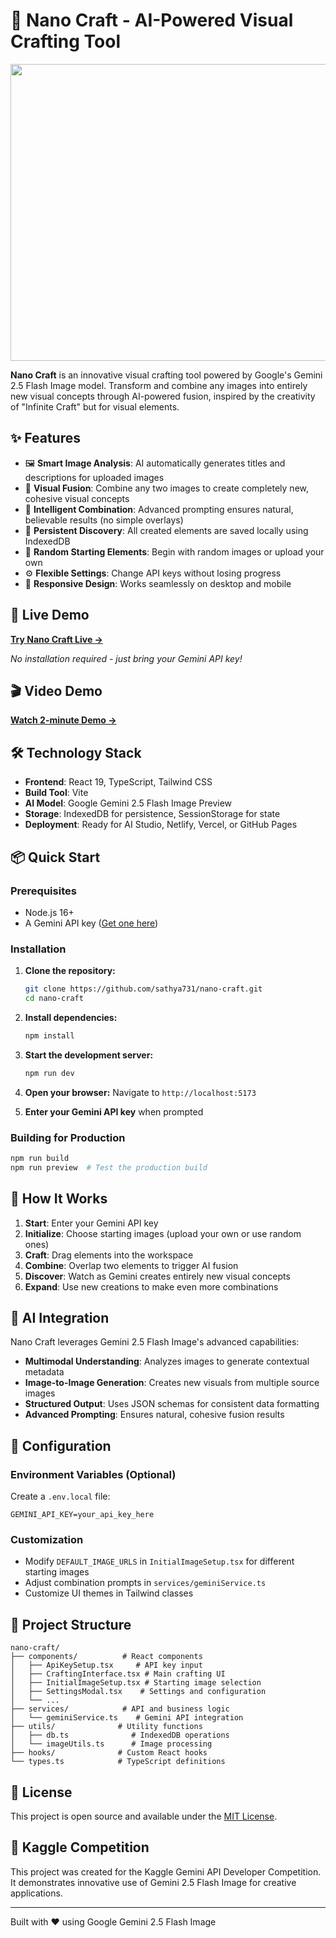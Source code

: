 # 🎨 Nano Craft - AI-Powered Visual Crafting Tool

<div align="center">
<img width="1200" height="475" alt="GHBanner" src="https://github.com/user-attachments/assets/0aa67016-6eaf-458a-adb2-6e31a0763ed6" />
</div>

**Nano Craft** is an innovative visual crafting tool powered by Google's Gemini 2.5 Flash Image model. Transform and combine any images into entirely new visual concepts through AI-powered fusion, inspired by the creativity of "Infinite Craft" but for visual elements.

## ✨ Features

- 🖼️ **Smart Image Analysis**: AI automatically generates titles and descriptions for uploaded images
- 🔄 **Visual Fusion**: Combine any two images to create completely new, cohesive visual concepts  
- 🎯 **Intelligent Combination**: Advanced prompting ensures natural, believable results (no simple overlays)
- 💾 **Persistent Discovery**: All created elements are saved locally using IndexedDB
- 🎲 **Random Starting Elements**: Begin with random images or upload your own
- ⚙️ **Flexible Settings**: Change API keys without losing progress
- 📱 **Responsive Design**: Works seamlessly on desktop and mobile

## 🚀 Live Demo

**[Try Nano Craft Live →](https://calm-paletas-dfe2fd.netlify.app/)**

*No installation required - just bring your Gemini API key!*

## 🎬 Video Demo

**[Watch 2-minute Demo →](https://youtu.be/vUhHiYmdfZ8)**

## 🛠️ Technology Stack

- **Frontend**: React 19, TypeScript, Tailwind CSS
- **Build Tool**: Vite
- **AI Model**: Google Gemini 2.5 Flash Image Preview
- **Storage**: IndexedDB for persistence, SessionStorage for state
- **Deployment**: Ready for AI Studio, Netlify, Vercel, or GitHub Pages

## 📦 Quick Start

### Prerequisites
- Node.js 16+
- A Gemini API key ([Get one here](https://aistudio.google.com/apikey))

### Installation

1. **Clone the repository:**
   ```bash
   git clone https://github.com/sathya731/nano-craft.git
   cd nano-craft
   ```

2. **Install dependencies:**
   ```bash
   npm install
   ```

3. **Start the development server:**
   ```bash
   npm run dev
   ```

4. **Open your browser:**
   Navigate to `http://localhost:5173`

5. **Enter your Gemini API key** when prompted

### Building for Production

```bash
npm run build
npm run preview  # Test the production build
```

## 🎯 How It Works

1. **Start**: Enter your Gemini API key
2. **Initialize**: Choose starting images (upload your own or use random ones)
3. **Craft**: Drag elements into the workspace
4. **Combine**: Overlap two elements to trigger AI fusion
5. **Discover**: Watch as Gemini creates entirely new visual concepts
6. **Expand**: Use new creations to make even more combinations

## 🧠 AI Integration

Nano Craft leverages Gemini 2.5 Flash Image's advanced capabilities:

- **Multimodal Understanding**: Analyzes images to generate contextual metadata
- **Image-to-Image Generation**: Creates new visuals from multiple source images
- **Structured Output**: Uses JSON schemas for consistent data formatting
- **Advanced Prompting**: Ensures natural, cohesive fusion results

## 🔧 Configuration

### Environment Variables (Optional)
Create a `.env.local` file:
```
GEMINI_API_KEY=your_api_key_here
```

### Customization
- Modify `DEFAULT_IMAGE_URLS` in `InitialImageSetup.tsx` for different starting images
- Adjust combination prompts in `services/geminiService.ts`
- Customize UI themes in Tailwind classes

## 📁 Project Structure

```
nano-craft/
├── components/          # React components
│   ├── ApiKeySetup.tsx     # API key input
│   ├── CraftingInterface.tsx # Main crafting UI
│   ├── InitialImageSetup.tsx # Starting image selection
│   ├── SettingsModal.tsx    # Settings and configuration
│   └── ...
├── services/            # API and business logic
│   └── geminiService.ts    # Gemini API integration
├── utils/              # Utility functions
│   ├── db.ts              # IndexedDB operations
│   └── imageUtils.ts      # Image processing
├── hooks/              # Custom React hooks
└── types.ts            # TypeScript definitions
```

## 📄 License

This project is open source and available under the [MIT License](LICENSE).

## 🎊 Kaggle Competition

This project was created for the Kaggle Gemini API Developer Competition. It demonstrates innovative use of Gemini 2.5 Flash Image for creative applications.

---

Built with ❤️ using Google Gemini 2.5 Flash Image
